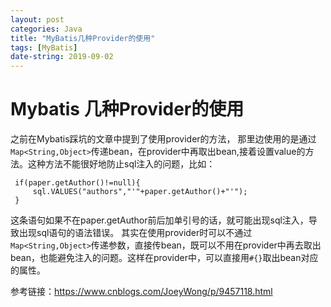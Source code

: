 ```yaml
---
layout: post
categories: Java
title: "MyBatis几种Provider的使用"
tags: [MyBatis]
date-string: 2019-09-02
---
```

# Mybatis 几种Provider的使用

之前在Mybatis踩坑的文章中提到了使用provider的方法， 那里边使用的是通过`Map<String,Object>`传递bean，在provider中再取出bean,接着设置value的方法。这种方法不能很好地防止sql注入的问题，比如：
```
 if(paper.getAuthor()!=null){
     sql.VALUES("authors","'"+paper.getAuthor()+"'");
 }
 ```
这条语句如果不在paper.getAuthor前后加单引号的话，就可能出现sql注入，导致出现sql语句的语法错误。
其实在使用provider时可以不通过`Map<String,Object>`传递参数，直接传bean，既可以不用在provider中再去取出bean，也能避免注入的问题。这样在provider中，可以直接用`#{}`取出bean对应的属性。

参考链接：https://www.cnblogs.com/JoeyWong/p/9457118.html

